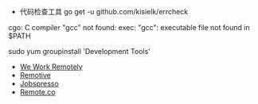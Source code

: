 - 代码检查工具
go get -u github.com/kisielk/errcheck


cgo: C compiler "gcc" not found: exec: "gcc": executable file not found in $PATH

sudo yum groupinstall 'Development Tools'

<ul><li><a rel="noreferrer noopener" href="https://weworkremotely.com/" target="_blank">We Work Remotely</a></li><li><a rel="noreferrer noopener" href="https://remoteok.io/" target="_blank">R</a><a rel="noreferrer noopener" href="https://remotive.io/remote-jobs" target="_blank">emotive</a></li><li><a rel="noreferrer noopener" href="https://jobspresso.co/remote-work/" target="_blank">Jobspresso</a></li><li><a rel="noreferrer noopener" href="https://remote.co/remote-jobs/" target="_blank">Remote.co</a></li></ul>